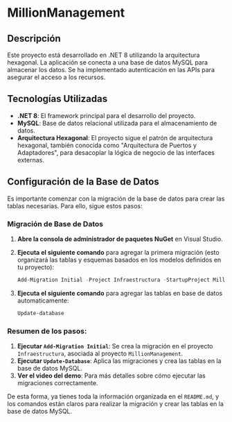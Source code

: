 # MillionManagement

## Descripción

Este proyecto está desarrollado en .NET 8 utilizando la arquitectura hexagonal. La aplicación se conecta a una base de datos MySQL para almacenar los datos. Se ha implementado autenticación en las APIs para asegurar el acceso a los recursos.

## Tecnologías Utilizadas

- **.NET 8**: El framework principal para el desarrollo del proyecto.
- **MySQL**: Base de datos relacional utilizada para el almacenamiento de datos.
- **Arquitectura Hexagonal**: El proyecto sigue el patrón de arquitectura hexagonal, también conocida como "Arquitectura de Puertos y Adaptadores", para desacoplar la lógica de negocio de las interfaces externas.

## Configuración de la Base de Datos

Es importante comenzar con la migración de la base de datos para crear las tablas necesarias. Para ello, sigue estos pasos:

### Migración de Base de Datos

1. **Abre la consola de administrador de paquetes NuGet** en Visual Studio.

2. **Ejecuta el siguiente comando** para agregar la primera migración (esto organizará las tablas y esquemas basados en los modelos definidos en tu proyecto):

   ```powershell
   Add-Migration Initial -Project Infraestructura -StartupProject MillionManagement
   
3. **Ejecuta el siguiente comando** para agregar las tablas en base de datos automaticamente:
   
    ```powershell
   Update-database


### Resumen de los pasos:

1. **Ejecutar `Add-Migration Initial`**: Se crea la migración en el proyecto `Infraestructura`, asociada al proyecto `MillionManagement`.
2. **Ejecutar `Update-Database`**: Aplica las migraciones y crea las tablas en la base de datos MySQL.
3. **Ver el video del demo**: Para más detalles sobre cómo ejecutar las migraciones correctamente.

De esta forma, ya tienes toda la información organizada en el `README.md`, y los comandos están claros para realizar la migración y crear las tablas en la base de datos MySQL.
    
